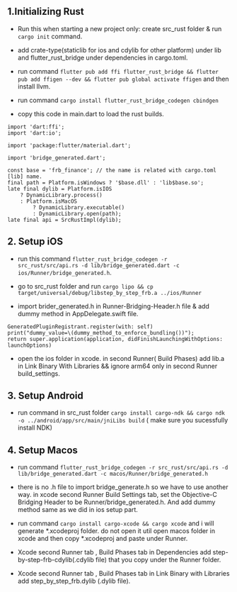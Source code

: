 ## 1.Initializing Rust

* Run this when starting a new project only: create src_rust folder & run `cargo init` command.

* add crate-type(staticlib for ios and cdylib for other platform) under lib and flutter_rust_bridge under dependencies in cargo.toml.

* run command `flutter pub add ffi flutter_rust_bridge && flutter pub add ffigen --dev && flutter pub global activate ffigen` and then install llvm.

* run command `cargo install flutter_rust_bridge_codegen cbindgen`

* copy this code in main.dart to load the rust builds.

```
import 'dart:ffi';
import 'dart:io';

import 'package:flutter/material.dart';

import 'bridge_generated.dart';

const base = 'frb_finance'; // the name is related with cargo.toml [lib] name.
final path = Platform.isWindows ? '$base.dll' : 'lib$base.so';
late final dylib = Platform.isIOS
    ? DynamicLibrary.process()
    : Platform.isMacOS
        ? DynamicLibrary.executable()
        : DynamicLibrary.open(path);
late final api = SrcRustImpl(dylib);
```

## 2. Setup iOS 

 *  run this command `flutter_rust_bridge_codegen -r src_rust/src/api.rs -d lib/bridge_generated.dart -c ios/Runner/bridge_generated.h`.

* go to src_rust folder and run `cargo lipo && cp target/universal/debug/libstep_by_step_frb.a ../ios/Runner`

* import brider_generated.h in Runner-Bridging-Header.h file & add dummy method in AppDelegate.swift file. 
```
GeneratedPluginRegistrant.register(with: self)
print("dummy_value=\(dummy_method_to_enforce_bundling())");
return super.application(application, didFinishLaunchingWithOptions: launchOptions)

```


* open the ios folder in xcode. in second Runner( Build Phases) add lib.a in Link Binary With Libraries && ignore arm64 only in second Runner build_settings.

## 3. Setup Android

* run command in src_rust folder `cargo install cargo-ndk && cargo ndk -o ../android/app/src/main/jniLibs build` ( make sure you sucessfully install NDK)


## 4. Setup Macos

* run command `flutter_rust_bridge_codegen -r src_rust/src/api.rs -d lib/bridge_generated.dart -c macos/Runner/bridge_generated.h`

* there is no .h file to import bridge_generate.h so we have to use another way. in xcode second Runner Build Settings tab, set the Objective-C Bridging Header to be Runner/bridge_generated.h. And add dummy method same as we did in ios setup part.

* run command `cargo install cargo-xcode && cargo xcode` and i will generate *.xcodeproj folder. do not open it util open macos folder in xcode and then copy *.xcodeproj and paste under Runner.

* Xcode second Runner tab , Build Phases tab in Dependencies add  step-by-step-frb-cdylib(.cdylib file) that you copy  under the Runner folder.

* Xcode second Runner tab , Build Phases tab in Link Binary with Libraries add step_by_step_frb.dylib (.dylib file).






